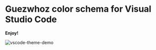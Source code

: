 # Guezwhoz color schema for Visual Studio Code

**Enjoy!**

![vscode-theme-demo](https://github.com/guesswhozzz/guezwhoz-vscode-theme/blob/master/demos/jsdemocode.png)
